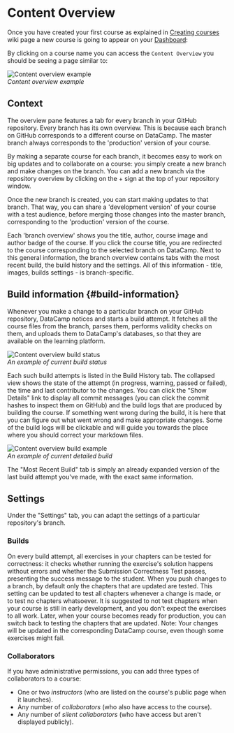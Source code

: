 # Content Overview

Once you have created your first course as explained in [Creating courses](/courses/README.md) wiki page a new course is going to appear on your [Dashboard](/interface/dashboard.md):


By clicking on a course name you can access the `Content Overview` you should be seeing a page similar to:

![Content overview example](/images/interface/content-overview.png)  
*Content overview example*

## Context

The overview pane features a tab for every branch in your GitHub repository. Every branch has its own overview. This is because each branch on GitHub corresponds to a different course on DataCamp. The master branch always corresponds to the 'production' version of your course. 

By making a separate course for each branch, it becomes easy to work on big updates and to collaborate on a course: you simply create a new branch and make changes on the branch. You can add a new branch via the repository overview by clicking on the + sign at the top of your repository window.

Once the new branch is created, you can start making updates to that branch. That way, you can share a 'development version' of your course with a test audience, before merging those changes into the master branch, corresponding to the 'production' version of the course.

Each 'branch overview' shows you the title, author, course image and author badge of the course. If you click the course title, you are redirected to the course corresponding to the selected branch on DataCamp. Next to this general information, the branch overview contains tabs with the most recent build, the build history and the settings. All of this information - title, images, builds settings - is branch-specific.

## Build information {#build-information}

Whenever you make a change to a particular branch on your GitHub repository, DataCamp notices and starts a build attempt. It fetches all the course files from the branch, parses them, performs validity checks on them, and uploads them to DataCamp's databases, so that they are available on the learning platform.

![Content overview build status](/images/interface/content-overview-build-status.png)  
*An example of current build status*

Each such build attempts is listed in the Build History tab. The collapsed view shows the state of the attempt (in progress, warning, passed or failed), the time and last contributor to the changes. You can click the "Show Details" link to display all commit messages (you can click the commit hashes to inspect them on GitHub) and the build logs that are produced by building the course. If something went wrong during the build, it is here that you can figure out what went wrong and make appropriate changes. Some of the build logs will be clickable and will guide you towards the place where you should correct your markdown files.

![Content overview build example](/images/interface/content-overview-build-example.png)  
*An example of current detailed build*

The "Most Recent Build" tab is simply an already expanded version of the last build attempt you've made, with the exact same information.

## Settings

Under the "Settings" tab, you can adapt the settings of a particular repository's branch.

### Builds

On every build attempt, all exercises in your chapters can be tested for correctness: it checks whether running the exercise's solution happens without errors and whether the Submission Correctness Test passes, presenting the success message to the student. When you push changes to a branch, by default only the chapters that are updated are tested. This setting can be updated to test all chapters whenever a change is made, or to test no chapters whatsoever. It is suggested to not test chapters when your course is still in early development, and you don't expect the exercises to all work. Later, when your course becomes ready for production, you can switch back to testing the chapters that are updated. Note: Your changes will be updated in the corresponding DataCamp course, even though some exercises might fail.

### Collaborators

If you have administrative permissions, you can add three types of collaborators to a course:

- One or two *instructors* (who are listed on the course's public page when it launches).
- Any number of *collaborators* (who also have access to the course).
- Any number of *silent collaborators* (who have access but aren't displayed publicly).
